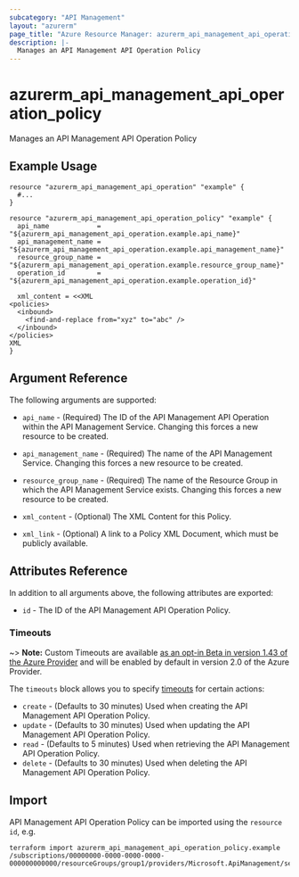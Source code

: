 ```yaml
---
subcategory: "API Management"
layout: "azurerm"
page_title: "Azure Resource Manager: azurerm_api_management_api_operation_policy"
description: |-
  Manages an API Management API Operation Policy
---
```


# azurerm_api_management_api_operation_policy

Manages an API Management API Operation Policy


## Example Usage

```hcl
resource "azurerm_api_management_api_operation" "example" {
  #...
}

resource "azurerm_api_management_api_operation_policy" "example" {
  api_name            = "${azurerm_api_management_api_operation.example.api_name}"
  api_management_name = "${azurerm_api_management_api_operation.example.api_management_name}"
  resource_group_name = "${azurerm_api_management_api_operation.example.resource_group_name}"
  operation_id        = "${azurerm_api_management_api_operation.example.operation_id}"

  xml_content = <<XML
<policies>
  <inbound>
    <find-and-replace from="xyz" to="abc" />
  </inbound>
</policies>
XML
}
```


## Argument Reference

The following arguments are supported:

* `api_name` - (Required) The ID of the API Management API Operation within the API Management Service. Changing this forces a new resource to be created.

* `api_management_name` - (Required) The name of the API Management Service. Changing this forces a new resource to be created.

* `resource_group_name` - (Required) The name of the Resource Group in which the API Management Service exists. Changing this forces a new resource to be created.

* `xml_content` - (Optional) The XML Content for this Policy.

* `xml_link` - (Optional) A link to a Policy XML Document, which must be publicly available.

## Attributes Reference

In addition to all arguments above, the following attributes are exported:

* `id` - The ID of the API Management API Operation Policy.

### Timeouts

~> **Note:** Custom Timeouts are available [as an opt-in Beta in version 1.43 of the Azure Provider](/docs/providers/azurerm/guides/2.0-beta.html) and will be enabled by default in version 2.0 of the Azure Provider.

The `timeouts` block allows you to specify [timeouts](https://www.terraform.io/docs/configuration/resources.html#timeouts) for certain actions:

* `create` - (Defaults to 30 minutes) Used when creating the API Management API Operation Policy.
* `update` - (Defaults to 30 minutes) Used when updating the API Management API Operation Policy.
* `read` - (Defaults to 5 minutes) Used when retrieving the API Management API Operation Policy.
* `delete` - (Defaults to 30 minutes) Used when deleting the API Management API Operation Policy.

## Import

API Management API Operation Policy can be imported using the `resource id`, e.g.

```shell
terraform import azurerm_api_management_api_operation_policy.example /subscriptions/00000000-0000-0000-0000-000000000000/resourceGroups/group1/providers/Microsoft.ApiManagement/service/instance1/apis/api1/operations/operation1/policies/policy
```
